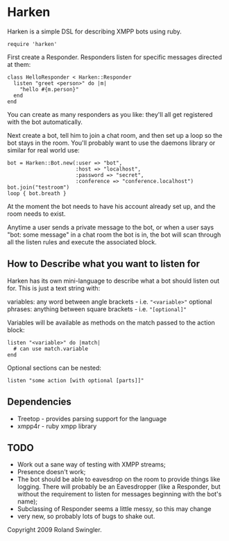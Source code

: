 Harken
======

Harken is a simple DSL for describing XMPP bots using ruby.

    require 'harken'

First create a Responder. Responders listen for specific messages directed at them:

    class HelloResponder < Harken::Responder
      listen "greet <person>" do |m|
        "hello #{m.person}"
      end
    end

You can create as many responders as you like: they'll all get registered with the bot
automatically.

Next create a bot, tell him to join a chat room, and then set up a loop so the bot
stays in the room. You'll probably want to use the daemons library or similar for real
world use:

    bot = Harken::Bot.new(:user => "bot", 
                          :host => "localhost",
                          :password => "secret", 
                          :conference => "conference.localhost")
    bot.join("testroom")
    loop { bot.breath }

At the moment the bot needs to have his account already set up, and the room needs to
exist.

Anytime a user sends a private message to the bot, or when a user says "bot: some message"
in a chat room the bot is in, the bot will scan through all the listen rules and execute
the associated block.

How to Describe what you want to listen for
-------------------------------------------

Harken has its own mini-language to describe what a bot should listen out for. 
This is just a text string with:

variables: 
  any word between angle brackets - i.e. <code>"&lt;variable&gt;"</code>
optional phrases: 
  anything between square brackets - i.e. <code>"[optional]"</code>

Variables will be available as methods on the match passed to the action block:

    listen "<variable>" do |match|
      # can use match.variable
    end

Optional sections can be nested:
  
    listen "some action [with optional [parts]]"
  
Dependencies
------------

* Treetop - provides parsing support for the language
* xmpp4r  - ruby xmpp library

TODO
----

* Work out a sane way of testing with XMPP streams;
* Presence doesn't work;
* The bot should be able to eavesdrop on the room to provide things like
  logging. There will probably be an Eavesdropper (like a Responder, but
  without the requirement to listen for messages beginning with the bot's
  name);
* Subclassing of Responder seems a little messy, so this may change
* very new, so probably lots of bugs to shake out.

Copyright 2009 Roland Swingler.